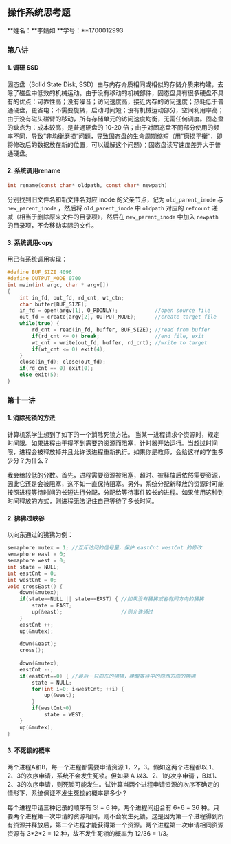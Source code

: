 ## 操作系统思考题

**姓名：**李婧如  		**学号：**1700012993 

### 第八讲

#### 1. 调研 SSD

固态盘（Solid State Disk, SSD）由与内存介质相同或相似的存储介质来构建，去除了磁盘中低效的机械运动。由于没有移动的机械部件，固态盘具有很多硬盘不具有的优点：可靠性高；没有噪音；访问速度高，接近内存的访问速度；热耗低于普通硬盘，更省电；不需要旋转，启动时间短；没有机械运动部分，空间利用率高；由于没有磁头磁臂的移动，所有存储单元的访问速度均衡，无需任何调度。固态盘的缺点为：成本较高，是普通硬盘的 10-20 倍；由于对固态盘不同部分使用的频率不同，导致”非均衡磨损“问题，导致固态盘的生命周期缩短（用”磨损平衡“，即将修改后的数据放在新的位置，可以缓解这个问题）；固态盘读写速度差异大于普通硬盘。

#### 2. 系统调用rename

```C
int rename(const char* oldpath, const char* newpath) 
```

分别找到旧文件名和新文件名对应 inode 的父亲节点，记为 `old_parent_inode` 与 `new_parent_inode` ，然后将 `old_parent_inode` 中 `oldpath` 对应的 `refcount` 递减（相当于删除原来文件的目录项），然后在 `new_parent_inode` 中加入 `newpath` 的目录项，不会移动实际的文件。

#### 3. 系统调用copy

用已有系统调用实现：

```C
#define BUF_SIZE 4096
#define OUTPUT_MODE 0700
int main(int argc, char * argv[])
{
	int in_fd, out_fd, rd_cnt, wt_ctn;
    char buffer[BUF_SIZE];
    in_fd = open(argv[1], O_RDONLY);			//open source file
    out_fd = create(argv[2], OUTPUT_MODE); 		//create target file
    while(true) {
		rd_cnt = read(in_fd, buffer, BUF_SIZE); //read from buffer
        if(rd_cnt <= 0) break;					//end file, exit
        wt_cnt = write(out_fd, buffer, rd_cnt); //write to target
     	if(wt_cnt <= 0) exit(4);
    }
    close(in_fd); close(out_fd);
    if(rd_cnt == 0) exit(0);
    else exit(5);
}
```



### 第十一讲

#### 1. 消除死锁的方法

计算机系学生想到了如下的一个消除死锁方法。 当某一进程请求个资源时，规定时间限。如果进程由于得不到需要的资源而阻塞，计时器开始运行。当超过时间限，进程会被释放掉并且允许该进程重新执行。如果你是教师，会给这样的学生多少分？为什么？

我会给较低的分数。首先，进程需要资源被阻塞，超时、被释放后依然需要资源，因此它还是会被阻塞，这不如一直保持阻塞。另外，系统分配新释放的资源时可能按照进程等待时间的长短进行分配，分配给等待事件较长的进程。如果使用这种到时间释放的方式，则进程无法记住自己等待了多长时间。

#### 2. 狒狒过峡谷

以向东通过的狒狒为例：

```C
semaphore mutex = 1; //互斥访问的信号量，保护 eastCnt westCnt 的修改
semaphore east = 0;
semaphore west = 0;
int state = NULL;
int eastCnt = 0;
int westCnt = 0;
void crossEast() {
	down(&mutex);
    if(state==NULL || state==EAST) { //如果没有狒狒或者有同方向的狒狒
		state = EAST;
        up(&east);					 //则允许通过
    }
    eastCnt ++;
    up(&mutex);
    
    down(&east);
    cross();
    
    down(&mutex);
    eastCnt --;
    if(eastCnt==0) { //最后一只向东的狒狒，唤醒等待中的向西方向的狒狒
		state = NULL; 
        for(int i=0; i<westCnt; ++i) {
			up(&west);
        }
        if(westCnt>0) 
            state = WEST;
    }
    up(&mutex);
}
```



#### 3. 不死锁的概率

两个进程A和B，每一个进程都需要申请资源 1，2，3。假如这两个进程都以 1、2、3的次序申请，系统不会发生死锁。但如果 A 以3、2、1的次序申请 ，B以1、2、3的次序申请，则死锁可能发生。试计算当两个进程申请资源的次序不确定的情形下，系统保证不发生死锁的概率是多少？

每个进程申请三种记录的顺序有 3! = 6 种，两个进程间组合有 6*6 = 36 种。只要两个进程第一次申请的资源相同，则不会发生死锁。这是因为第一个进程得到所有资源并释放后，第二个进程才能获得第一个资源。两个进程第一次申请相同资源资源有 3\*2\*2 = 12 种，故不发生死锁的概率为 12/36 = 1/3。